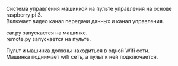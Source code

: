Система управления машинкой на пульте управления на основе raspberry pi 3.  
Включает видео канал передачи данных и канал управления.  

car.py запускается на машинке.  
remote.py запускается на пульте.

Пульт и машинка должны находиться в одной Wifi сети.  
Машинка поднимает wifi сеть, а пульт к ней подключается.  
